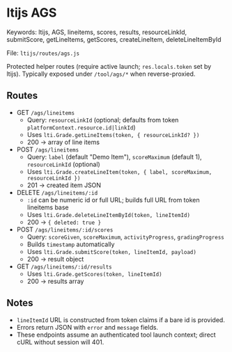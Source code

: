 # ltijs AGS

Keywords: ltijs, AGS, lineitems, scores, results, resourceLinkId, submitScore, getLineItems, getScores, createLineItem, deleteLineItemById

File: `ltijs/routes/ags.js`

Protected helper routes (require active launch; `res.locals.token` set by ltijs). Typically exposed under `/tool/ags/*` when reverse-proxied.

## Routes
- GET `/ags/lineitems`
  - Query: `resourceLinkId` (optional; defaults from token `platformContext.resource.id|linkId`)
  - Uses `lti.Grade.getLineItems(token, { resourceLinkId? })`
  - 200 → array of line items
- POST `/ags/lineitems`
  - Query: `label` (default "Demo Item"), `scoreMaximum` (default 1), `resourceLinkId` (optional)
  - Uses `lti.Grade.createLineItem(token, { label, scoreMaximum, resourceLinkId })`
  - 201 → created item JSON
- DELETE `/ags/lineitems/:id`
  - `:id` can be numeric id or full URL; builds full URL from token lineitems base
  - Uses `lti.Grade.deleteLineItemById(token, lineItemId)`
  - 200 → `{ deleted: true }`
- POST `/ags/lineitems/:id/scores`
  - Query: `scoreGiven`, `scoreMaximum`, `activityProgress`, `gradingProgress`
  - Builds `timestamp` automatically
  - Uses `lti.Grade.submitScore(token, lineItemId, payload)`
  - 200 → result object
- GET `/ags/lineitems/:id/results`
  - Uses `lti.Grade.getScores(token, lineItemId)`
  - 200 → results array

## Notes
- `lineItemId` URL is constructed from token claims if a bare id is provided.
- Errors return JSON with `error` and `message` fields.
- These endpoints assume an authenticated tool launch context; direct cURL without session will 401.
